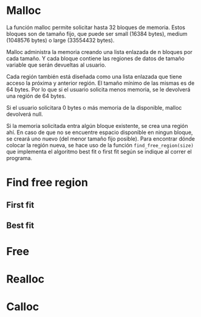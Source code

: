 # Malloc

La función malloc permite solicitar hasta 32 bloques de memoria. Estos bloques son de tamaño fijo, que puede ser small (16384 bytes), medium (1048576 bytes) o large (33554432 bytes).

Malloc administra la memoria creando una lista enlazada de n bloques por cada tamaño. Y cada bloque contiene las regiones de datos de tamaño variable que serán devueltas al usuario. 

Cada región también está diseñada como una lista enlazada que tiene acceso la próxima y anterior región. El tamaño mínimo de las mismas es de 64 bytes. Por lo que si el usuario solicita menos memoria, se le devolverá una región de 64 bytes.

Si el usuario solicitara 0 bytes o más memoria de la disponible, malloc devolverá null.

Si la memoria solicitada entra algún bloque existente, se crea una región ahí. En caso de que no se encuentre espacio disponible en ningun bloque, se creará uno nuevo (del menor tamaño fijo posible). Para encontrar dónde colocar la región nueva, se hace uso de la función `find_free_region(size)` que implementa el algoritmo best fit o first fit según se indique al correr el programa. 

# Find free region
## First fit

## Best fit

# Free 

# Realloc

# Calloc

